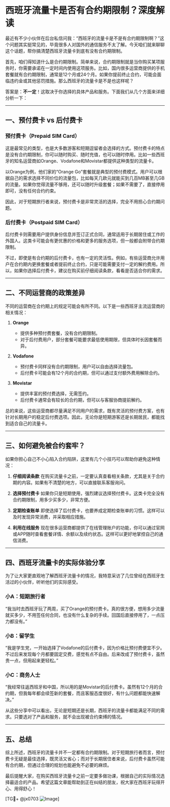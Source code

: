 # 西班牙流量卡是否有合约期限制？深度解读

最近有不少小伙伴在后台私信问我：“西班牙的流量卡是不是有合约期限制啊？”这个问题其实挺常见的，毕竟很多人对国外的通信服务不太了解。今天咱们就来聊聊这个话题，帮你搞清楚西班牙流量卡到底有没有合约期限制。

首先，咱们得知道什么是合约期限制。简单来说，合约期限制就是当你购买某项服务时，你需要承诺在一定时间内使用这项服务。比如，国内很多运营商提供的手机套餐就有合约期限制，通常是12个月或24个月。如果你提前终止合约，可能会面临违约金或其他惩罚措施。那么西班牙的流量卡是不是也这样呢？

答案是：**不一定**！这取决于你选择的具体产品和服务。下面我们从几个方面来详细分析一下：

---

## 一、预付费卡 vs 后付费卡

### 预付费卡（Prepaid SIM Card）
这是最常见的类型，也是大多数游客和短期逗留者会选择的方式。预付费卡的特点是没有合约期限制，你可以随时购买、随时充值，也可以随时停用。比如一些西班牙的知名运营商如Orange、Vodafone和Movistar都提供这种类型的流量卡。

以Orange为例，他们家的“Orange Go”套餐就是典型的预付费模式。用户可以根据自己的需求选择不同价位的流量包，比如每天几欧元就能买到几百MB甚至几GB的流量。如果你觉得流量不够用，还可以随时升级套餐；如果不需要了，直接停用即可，没有任何合约约束。

因此，对于短期旅行者来说，预付费卡是非常灵活的选择，完全不用担心合约期问题。

### 后付费卡（Postpaid SIM Card）
后付费卡则需要用户提供身份信息并签订正式合同，通常适用于长期居住或工作的外国人。这类卡可能会有更优惠的价格和更多的服务选项，但一般都会附带合约期限制。

不过，即使是有合约期的后付费卡，也有一定的灵活性。例如，有些运营商允许用户在合约期内更换套餐或者提前终止合约，只是可能需要支付一定的解约费用。所以，如果你选择后付费卡，建议在购买前仔细阅读条款，看看是否适合你的需求。

---

## 二、不同运营商的政策差异

不同的运营商在合约期上的规定可能会有所不同。以下是一些西班牙主流运营商的相关情况：

1. **Orange**
   - 提供多种预付费套餐，没有合约期限制。
   - 对于后付费用户，部分套餐可能要求最低使用期限，但具体时长因套餐而异。
   
2. **Vodafone**
   - 预付费卡同样没有合约期限制，用户可以自由选择流量包。
   - 后付费卡可能会有12个月的合约期，但可以通过支付额外费用解除合约。

3. **Movistar**
   - 提供丰富的预付费选择，无需签约。
   - 后付费卡通常会有较长的合约期，但可以与客服协商提前解约。

总的来说，这些运营商都尽量满足不同用户的需求，既有灵活的预付费方案，也有针对长期用户的稳定后付费选项。因此，无论你是短期游客还是长期居民，都能找到适合自己的流量卡。

---

## 三、如何避免被合约套牢？

如果你担心自己不小心陷入合约陷阱，这里有几个小技巧可以帮助你避免这种情况：

1. **仔细阅读条款**
   在购买流量卡之前，一定要认真查看相关条款，尤其是关于合约期的内容。如果有不清楚的地方，可以直接联系客服询问。

2. **选择预付费卡**
   如果你只是短期使用，强烈建议选择预付费卡。这类卡完全没有合约期限制，用多少买多少，非常方便。

3. **定期检查账单**
   即使选择了后付费卡，也要养成定期检查账单的习惯。这样可以及时发现异常消费，并采取相应措施。

4. **利用在线服务**
   现在很多运营商都提供了在线管理账户的功能，你可以通过官网或APP随时查看套餐详情、余额以及续约状态。这样可以更好地掌控自己的通信消费。

---

## 四、西班牙流量卡的实际体验分享

为了让大家更直观地了解西班牙流量卡的情况，我特意采访了几位曾经在西班牙生活过的小伙伴，听听他们的实际感受。

### 小A：短期旅行者
“我当时去西班牙玩了两周，买了Orange的预付费卡。真的很方便，想用多少流量就买多少，不用签任何合同，也没有什么复杂的手续。回国后直接停用了，一点压力都没有。”

### 小B：留学生
“我是学生党，一开始选择了Vodafone的后付费卡，因为价格比预付费便宜不少。不过后来发现每个月都要固定交费，感觉有点不自由。后来改成了预付费卡，虽然贵一点，但用起来更轻松。”

### 小C：商务人士
“我经常往返西班牙和中国，所以用的是Movistar的后付费卡。虽然有12个月的合约期，但我每年都会续签新的套餐，而且客服态度很好，有什么问题都能快速解决。”

从这些分享中可以看出，无论是短期还是长期，西班牙的流量卡都能满足不同的需求。只要选对了产品和服务，就不会出现被合约束缚的情况。

---

## 五、总结

综上所述，西班牙的流量卡并不一定都有合约期限制。对于短期旅行者而言，预付费卡无疑是最佳选择，既灵活又省心；而对于长期居住者来说，后付费卡虽然可能有合约期，但通过合理的规划也能避免不必要的麻烦。

最后提醒大家，在购买西班牙流量卡之前一定要多做功课，根据自己的实际情况选择最适合的产品。希望这篇文章能帮助到正在纠结的朋友，祝大家在西班牙玩得开心、用得舒心！

[TG💪+ @jx0703 ![Image](https://github.com/user-attachments/assets/dbca1d08-cadb-493c-b0ec-ad6f7a83f270)]